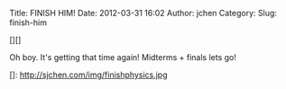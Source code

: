 Title: FINISH HIM!
Date: 2012-03-31 16:02
Author: jchen
Category:
Slug: finish-him

[][]

Oh boy. It's getting that time again! Midterms + finals lets go!

  []: http://sjchen.com/img/finishphysics.jpg
